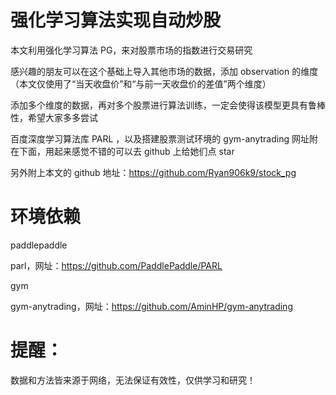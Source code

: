 # 强化学习算法实现自动炒股

本文利用强化学习算法 PG，来对股票市场的指数进行交易研究

感兴趣的朋友可以在这个基础上导入其他市场的数据，添加 observation 的维度（本文仅使用了“当天收盘价”和“与前一天收盘价的差值”两个维度）

添加多个维度的数据，再对多个股票进行算法训练，一定会使得该模型更具有鲁棒性，希望大家多多尝试

百度深度学习算法库 PARL ，以及搭建股票测试环境的 gym-anytrading 网址附在下面，用起来感觉不错的可以去 github 上给她们点 star

另外附上本文的 github 地址：https://github.com/Ryan906k9/stock_pg

# 环境依赖

paddlepaddle

parl，网址：https://github.com/PaddlePaddle/PARL

gym

gym-anytrading，网址：https://github.com/AminHP/gym-anytrading

# 提醒：
数据和方法皆来源于网络，无法保证有效性，仅供学习和研究！
